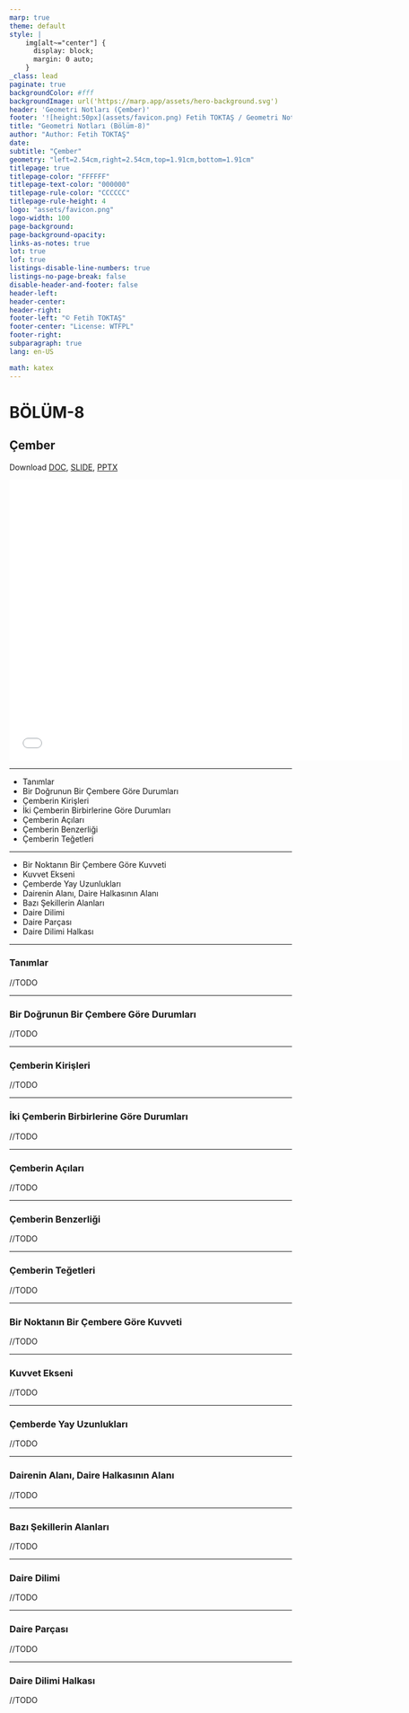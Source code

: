```yaml
---
marp: true
theme: default
style: |
    img[alt~="center"] {
      display: block;
      margin: 0 auto;
    }
_class: lead
paginate: true
backgroundColor: #fff
backgroundImage: url('https://marp.app/assets/hero-background.svg')
header: 'Geometri Notları (Çember)'
footer: '![height:50px](assets/favicon.png) Fetih TOKTAŞ / Geometri Notları - Bölüm-8'
title: "Geometri Notları (Bölüm-8)"
author: "Author: Fetih TOKTAŞ"
date:
subtitle: "Çember"
geometry: "left=2.54cm,right=2.54cm,top=1.91cm,bottom=1.91cm"
titlepage: true
titlepage-color: "FFFFFF"
titlepage-text-color: "000000"
titlepage-rule-color: "CCCCCC"
titlepage-rule-height: 4
logo: "assets/favicon.png"
logo-width: 100 
page-background:
page-background-opacity:
links-as-notes: true
lot: true
lof: true
listings-disable-line-numbers: true
listings-no-page-break: false
disable-header-and-footer: false
header-left:
header-center:
header-right:
footer-left: "© Fetih TOKTAŞ"
footer-center: "License: WTFPL"
footer-right:
subparagraph: true
lang: en-US 

math: katex
---
```


<!-- _backgroundColor: aquq -->

<!-- _color: orange -->

<!-- paginate: false -->

# BÖLÜM-8

## Çember

Download [DOC](chapter-8.md_doc.pdf), [SLIDE](chapter-8.md_slide.pdf), [PPTX](chapter-8.md_slide.pptx)

<iframe width=700, height=500 frameBorder=0 src="../chapter-8.md_slide.html"></iframe>

---

<!-- paginate: true -->

 - Tanımlar
 - Bir Doğrunun Bir Çembere Göre Durumları
 - Çemberin Kirişleri
 - İki Çemberin Birbirlerine Göre Durumları
 - Çemberin Açıları
 - Çemberin Benzerliği
 - Çemberin Teğetleri

---

 - Bir Noktanın Bir Çembere Göre Kuvveti
 - Kuvvet Ekseni
 - Çemberde Yay Uzunlukları
 - Dairenin Alanı, Daire Halkasının Alanı
 - Bazı Şekillerin Alanları
 - Daire Dilimi
 - Daire Parçası
 - Daire Dilimi Halkası
 
---

### Tanımlar

//TODO

---
### Bir Doğrunun Bir Çembere Göre Durumları

//TODO

---
### Çemberin Kirişleri

//TODO

---
### İki Çemberin Birbirlerine Göre Durumları

//TODO

---
### Çemberin Açıları

//TODO

---
### Çemberin Benzerliği

//TODO

---
### Çemberin Teğetleri

//TODO

---
### Bir Noktanın Bir Çembere Göre Kuvveti

//TODO

---
### Kuvvet Ekseni

//TODO

---
### Çemberde Yay Uzunlukları

//TODO

---
### Dairenin Alanı, Daire Halkasının Alanı

//TODO

---
### Bazı Şekillerin Alanları

//TODO

---
### Daire Dilimi

//TODO

---
### Daire Parçası

//TODO

---
### Daire Dilimi Halkası

//TODO



